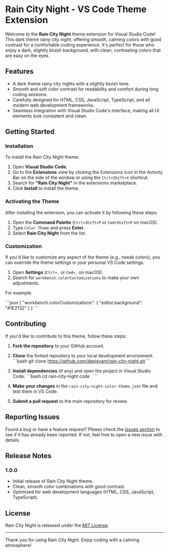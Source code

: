 
# Rain City Night - VS Code Theme Extension

Welcome to the **Rain City Night** theme extension for Visual Studio Code! This dark theme rainy city night, offering smooth, calming colors with good contrast for a comfortable coding experience. It's perfect for those who enjoy a dark, slightly bluish background, with clean, contrasting colors that are easy on the eyes.

## Features

- A dark theme rainy city nights with a slightly bluish tone.
- Smooth and soft color contrast for readability and comfort during long coding sessions.
- Carefully designed for HTML, CSS, JavaScript, TypeScript, and all modern web development frameworks.
- Seamless integration with Visual Studio Code's interface, making all UI elements look consistent and clean.

## Getting Started

### Installation

To install the Rain City Night theme:

1. Open **Visual Studio Code**.
2. Go to the **Extensions** view by clicking the Extensions icon in the Activity Bar on the side of the window or using the `Ctrl+Shift+X` shortcut.
3. Search for **"Rain City Night"** in the extensions marketplace.
4. Click **Install** to install the theme.

### Activating the Theme

After installing the extension, you can activate it by following these steps:

1. Open the **Command Palette** (`Ctrl+Shift+P` or `Cmd+Shift+P` on macOS).
2. Type `Color Theme` and press **Enter**.
3. Select **Rain City Night** from the list.

### Customization

If you'd like to customize any aspect of the theme (e.g., tweak colors), you can override the theme settings in your personal VS Code settings.

1. Open **Settings** (`Ctrl+,` or `Cmd+,` on macOS).
2. Search for `workbench.colorCustomizations` to make your own adjustments.

For example:

\```json
{
  "workbench.colorCustomizations": {
    "editor.background": "#1E2132"
  }
}
\```

## Contributing

If you'd like to contribute to this theme, follow these steps:

1. **Fork the repository** to your GitHub account.
2. **Clone** the forked repository to your local development environment.
   \```bash
   git clone https://github.com/danisyam/rain-city-night.git
   \```
3. **Install dependencies** (if any) and open the project in Visual Studio Code.
   \```bash
   cd rain-city-night
   code .
   \```

4. **Make your changes** in the `rain-city-night-color-theme.json` file and test them in VS Code.
5. **Submit a pull request** to the main repository for review.

## Reporting Issues

Found a bug or have a feature request? Please check the [Issues section](https://github.com/your-repo/rain-city-night/issues) to see if it has already been reported. If not, feel free to open a new issue with details.

## Release Notes

### 1.0.0

- Initial release of Rain City Night theme.
- Clean, smooth color combinations with good contrast.
- Optimized for web development languages (HTML, CSS, JavaScript, TypeScript).

## License

Rain City Night is released under the [MIT License](https://github.com/your-repo/rain-city-night/blob/main/LICENSE).

---

Thank you for using Rain City Night. Enjoy coding with a calming atmosphere!